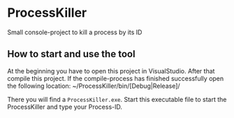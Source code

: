 # ProcessKiller
Small console-project to kill a process by its ID


## How to start and use the tool
At the beginning you have to open this project in VisualStudio. After that compile this project.
If the compile-process has finished successfully open the following location:
~/ProcessKiller/bin/[Debug|Release]/

There you will find a ```ProcessKiller.exe```.
Start this executable file to start the ProcessKiller and type your Process-ID.
 



